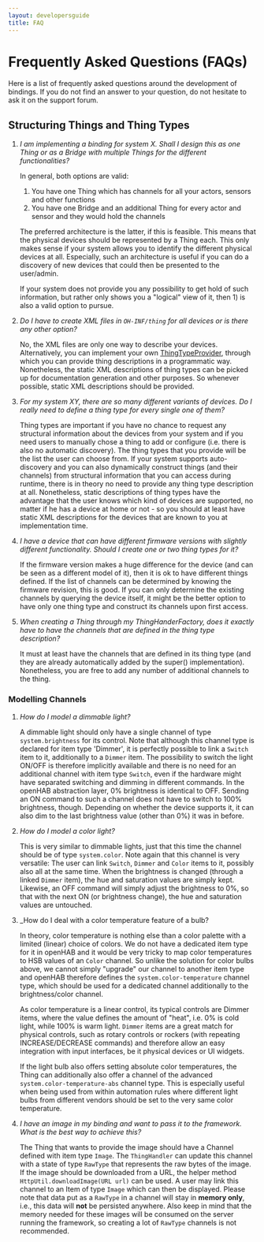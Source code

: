 ```yaml
---
layout: developersguide
title: FAQ
---
```


# Frequently Asked Questions (FAQs)

Here is a list of frequently asked questions around the development of bindings.
If you do not find an answer to your question, do not hesitate to ask it on the support forum.

## Structuring Things and Thing Types

1. _I am implementing a binding for system X. Shall I design this as one Thing or as a Bridge with multiple Things for the different functionalities?_

    In general, both options are valid:

    1. You have one Thing which has channels for all your actors, sensors and other functions
    1. You have one Bridge and an additional Thing for every actor and sensor and they would hold the channels

    The preferred architecture is the latter, if this is feasible.
    This means that the physical devices should be represented by a Thing each.
    This only makes sense if your system allows you to identify the different physical devices at all.
    Especially, such an architecture is useful if you can do a discovery of new devices that could then be presented to the user/admin.

    If your system does not provide you any possibility to get hold of such information, but rather only shows you a "logical" view of it, then 1) is also a valid option to pursue.

1. _Do I have to create XML files in `OH-INF/thing` for all devices or is there any other option?_

    No, the XML files are only one way to describe your devices.
    Alternatively, you can implement your own [ThingTypeProvider](https://github.com/openhab/openhab-core/blob/main/bundles/org.openhab.core.thing/src/main/java/org/openhab/core/thing/binding/ThingTypeProvider.java), through which you can provide thing descriptions in a programmatic way.
    Nonetheless, the static XML descriptions of thing types can be picked up for documentation generation and other purposes.
    So whenever possible, static XML descriptions should be provided.

1. _For my system XY, there are so many different variants of devices. Do I really need to define a thing type for every single one of them?_

    Thing types are important if you have no chance to request any structural information about the devices from your system and if you need users to manually chose a thing to add or configure (i.e. there is also no automatic discovery).
    The thing types that you provide will be the list the user can choose from.
    If your system supports auto-discovery and you can also dynamically construct things (and their channels) from structural information that you can access during runtime, there is in theory no need to provide any thing type description at all.
    Nonetheless, static descriptions of thing types have the advantage that the user knows which kind of devices are supported, no matter if he has a device at home or not - so you should at least have static XML descriptions for the devices that are known to you at implementation time.

1. _I have a device that can have different firmware versions with slightly different functionality. Should I create one or two thing types for it?_

    If the firmware version makes a huge difference for the device (and can be seen as a different model of it), then it is ok to have different things defined.
    If the list of channels can be determined by knowing the firmware revision, this is good.
    If you can only determine the existing channels by querying the device itself, it might be the better option to have only one thing type and construct its channels upon first access.

1. _When creating a Thing through my ThingHanderFactory, does it exactly have to have the channels that are defined in the thing type description?_

    It must at least have the channels that are defined in its thing type (and they are already automatically added by the super() implementation).
    Nonetheless, you are free to add any number of additional channels to the thing.

### Modelling Channels

1. _How do I model a dimmable light?_

    A dimmable light should only have a single channel of type `system.brightness` for its control.
    Note that although this channel type is declared for item type 'Dimmer', it is perfectly possible to link a `Switch`
    item to it, additionally to a `Dimmer` item.
    The possibility to switch the light ON/OFF is therefore implicitly available and there is no need for an additional channel with item type `Switch`, even if the hardware might have separated switching and dimming in different commands. 
    In the openHAB abstraction layer, 0% brightness is identical to OFF.
    Sending an ON command to such a channel does not have to switch to 100% brightness, though.
    Depending on whether the device supports it, it can also dim to the last brightness value (other than 0%) it was in before.

1. _How do I model a color light?_

    This is very similar to dimmable lights, just that this time the channel should be of type `system.color`.
    Note again that this channel is very versatile: The user can link `Switch`, `Dimmer` and `Color` items to it, possibly also all at the same time.
    When the brightness is changed (through a linked `Dimmer` item), the hue and saturation values are simply kept.
    Likewise, an OFF command will simply adjust the brightness to 0%, so that with the next ON (or brightness change), the hue and saturation values are untouched.

1. _How do I deal with a color temperature feature of a bulb?

    In theory, color temperature is nothing else than a color palette with a limited (linear) choice of colors.
    We do not have a dedicated item type for it in openHAB and it would be very tricky to map color temperatures to HSB values of an `Color` channel.
    So unlike the solution for color bulbs above, we cannot simply "upgrade" our channel to another item type and openHAB therefore defines the `system.color-temperature` channel type, which should be used for a dedicated channel additionally to the brightness/color channel.

    As color temperature is a linear control, its typical controls are Dimmer items, where the value defines the amount of "heat", i.e. 0% is cold light, while 100% is warm light.
    `Dimmer` items are a great match for physical controls, such as rotary controls or rockers (with repeating INCREASE/DECREASE commands) and therefore allow an easy integration with input interfaces, be it physical devices or UI widgets.

    If the light bulb also offers setting absolute color temperatures, the Thing can additionally also offer a channel of the advanced `system.color-temperature-abs` channel type.
    This is especially useful when being used from within automation rules where different light bulbs from different vendors should be set to the very same color temperature.

1. _I have an image in my binding and want to pass it to the framework. What is the best way to achieve this?_

    The Thing that wants to provide the image should have a Channel defined with item type `Image`.
The `ThingHandler` can update this channel with a state of type `RawType` that represents the raw bytes of the image.
If the image should be downloaded from a URL, the helper method `HttpUtil.downloadImage(URL url)` can be used.
A user may link this channel to an Item of type `Image` which can then be displayed.
Please note that data put as a `RawType` in a channel will stay in **memory only**, i.e., this data will **not** be persisted anywhere.
Also keep in mind that the memory needed for these images will be consumed on the server running the framework, so creating a lot of `RawType` channels is not recommended.
